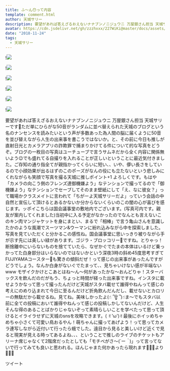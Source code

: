 ```yaml
---
title: ふ〜ん😯って内容
template: comment.html
author: 天城サリー
description: 要望があれば答えざるおえないナナブンノニジュウニ 万屋銀さん担当 天城サリーです🌸ただ単にひらがな50音がランダムに並べ替えられた天城のブログという名のナンセンスを読みたいという声が多数あった為人間の脳...
avatar: https://cdn.jsdelivr.net/gh/zzzhxxx/227WiKi@master/docs/assets/photo/avatar/sally.jpg
date: "2018-11-24"
tags:
  - 天城サリー
---
```


!![](https://cdn.jsdelivr.net/gh/227WiKi/227WiKi-image@master/blog-image/sally-2018-11-24_1.jpg)

!![](https://cdn.jsdelivr.net/gh/227WiKi/227WiKi-image@master/blog-image/sally-2018-11-24_2.jpg)

!![](https://cdn.jsdelivr.net/gh/227WiKi/227WiKi-image@master/blog-image/sally-2018-11-24_3.jpg)

!![](https://cdn.jsdelivr.net/gh/227WiKi/227WiKi-image@master/blog-image/sally-2018-11-24_4.jpg)

!![](https://cdn.jsdelivr.net/gh/227WiKi/227WiKi-image@master/blog-image/sally-2018-11-24_5.jpg)

!![](https://cdn.jsdelivr.net/gh/227WiKi/227WiKi-image@master/blog-image/sally-2018-11-24_6.jpg)


要望があれば答えざるおえないナナブンノニジュウニ 万屋銀さん担当 天城サリーです🌸ただ単にひらがな50音がランダムに並べ替えられた天城のブログという名のナンセンスを読みたいという声が多数あった為人間の脳に届くように50音を並び替えながら人生の出来事を書こうではないか。と、その前に今日も推しが直射日光とカメラアプリの詐欺罪で捕まりかけてる件について的な写真をどうぞ。ブログの一枚目の写真はユーチューブで言うサムネだから全く内容に関係無いよう😉でも盛れてる自撮りを入れることが正しいということに最近気付きました。ご存知の通り指全てが親指かってくらいに短い、、いや、儚い長さをしているので小顔効果が出るはずのこのポーズがなんの役にも立たないという悲しみにくれながらも笑顔で写真を撮る天城に推しポイント+1 よろしくです。もはや「カメラの向こう側のフレンズ達御機嫌よう」なテンションで撮ってるので「御機嫌よう」なテンションでセーブしてそのまま壁紙にして「え、なに彼女？」って職場かクラスメイトに言われて「ちがーよ天城サリーだよ」っていう会話の中自然と宣伝して頂けるとあるかないか分からないくらいのこの闇の心が喜びを感じます。ッポイこちらは国会議事堂の敷地内でございます。(写真可内です。親友が案内してくれました)当初中に入る予定がなかったのでなんとも言えないこのキン肉マンジャケットを身にまとい、まるで「相棒」で言う亀山さんを意識したかのような風潮でスーツマン&ウーマンに紛れ込みながら中を探索しました。写真を見ていただくと分かるこの感性ね。国会議事堂に思いっきり被りながら手が示す先には美しい緑があります。ゴジラ・ブロッコリー🥦ですね。とりゃっ！断捨離中にいらないものを捨てていたら、なぜかぐでたまの本体はいるけど乗っかってた白身部分はいらないのではないかという深夜3時の斜め45度思考すぎてFUJIYAMAコースター🎢も驚きの傾斜だぜ！って感じの出来事があったんですがどうでしょう。なんか白身がないぐでたまって、、見ちゃいけない感が半端ないwww モザイクかけとこあとはね〜ん〜何があったかな〜おんどりゃ！スターバックスを飲んだのだがもう、ちょっと時間が経った出来事ですね。インスタに載せようかなって思って撮ったんだけど天城がスタバ載せて誰得やねんって感じの考えにのめり込まれて今日に至るんだけど折角飲んだんだし、載せないとカロリーの無駄だから載せるね。見てね。美味しかったよ(☝︎ ՞ਊ ՞)☝︎ま〜でもスタバ以前に全ての投稿において誰得やねんって感じの投稿しかしてないんだけど、人生そんな得のあることばかりじゃないぞって素晴らしいことを学べたって思って頂けるとイライラせずに天城のsnsを攻略できます。( ✌︎'ω')✌︎最後にホイッめちゃめちゃ小さくて可愛い鳥おるやん！萌ちゃんに撮ってあげよう！って思ってカメラ連写しながら近付いて行ったら蛾でした。遠目から見ると美しいけど近くで見ると現実が見える時ってあるよね、、、ということで推しのライブのチケットもアリーナ席じゃなくて2階席だったとしても「モチベがさ〜(*´ー｀*)」って言ってないで行ってみても良いと思われる。ほんじゃまた何かあったら現れます🙌🏻🐨より🔪🔪🔪




ツイート



